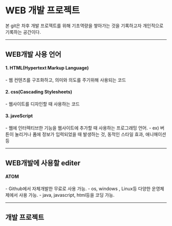 # WEB 개발 프로젝트
본 git은 차후 개발 프로젝트를 위해 기초역량을 쌓아가는 것을 기록하고자
개인적으로 기록하는 공간이다.

---
  
<h2>WEB개발 사용 언어</h2>  
<h4>1. HTML(Hypertext Markup Language)</h4> 
- 웹 컨텐츠를 구조화하고, 의미와 의도를 주기위해 사용되는 코드
<h4>2. css(Cascading Stylesheets)</h4>
- 웹사이트를 디자인할 때 사용하는 코드
<h4>3. javeScript</h4>
- 웹에 인터렉티브한 기능을 웹사이트에 추가할 때 사용하는 프로그래밍 언어.
- ex) 버튼이 눌리거나 폼에 정보가 입력되었을 때 발생하는 것, 동적인 스타일 효과, 애니매이션 등

---
<h2>WEB개발에 사용할 editer</h2>
<h4>ATOM</h4>
- Github에서 자체개발한 무료로 사용 가능.
- os, windows , Linux등 다양한 운영체제에서 사용 가능.
- java, javascript, html등을 코딩 가능.

---
<h2>개발 프로젝트</h2>


